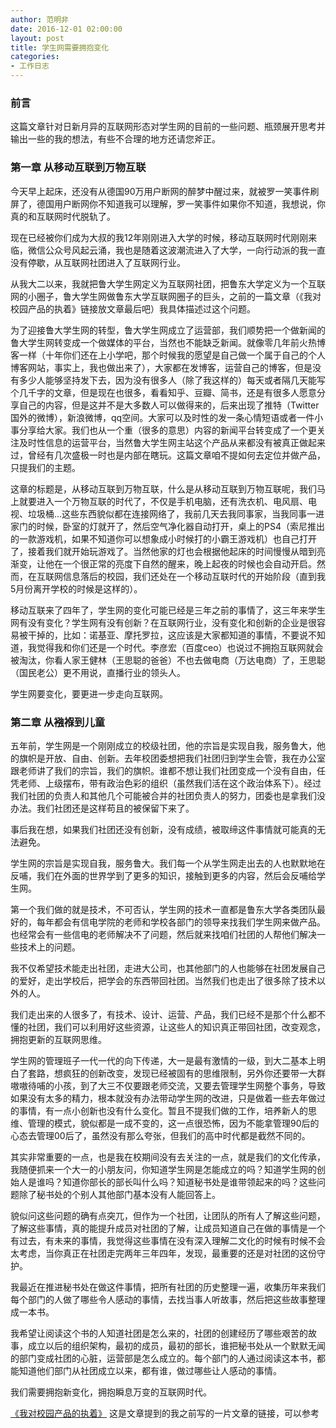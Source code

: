 ```yaml
---
author: 范明非
date: 2016-12-01 02:00:00
layout: post
title: 学生网需要拥抱变化
categories:
- 工作日志
---
```

### 前言
这篇文章针对日新月异的互联网形态对学生网的目前的一些问题、瓶颈展开思考并输出一些的我的想法，有些不合理的地方还请您斧正。

### 第一章 从移动互联到万物互联

今天早上起床，还没有从德国90万用户断网的醉梦中醒过来，就被罗一笑事件刷屏了，德国用户断网你不知道我可以理解，罗一笑事件如果你不知道，我想说，你真的和互联网时代脱轨了。

现在已经被你们成为大叔的我12年刚刚进入大学的时候，移动互联网时代刚刚来临，微信公众号风起云涌，我也是随着这波潮流进入了大学，一向行动派的我一直没有停歇，从互联网社团进入了互联网行业。

从我大二以来，我就把鲁大学生网定义为互联网社团，把鲁东大学定义为一个互联网的小圈子，鲁大学生网做鲁东大学互联网圈子的巨头，之前的一篇文章（《我对校园产品的执着》链接放文章最后吧）我具体描述过这个问题。

为了迎接鲁大学生网的转型，鲁大学生网成立了运营部，我们顺势把一个做新闻的鲁大学生网转变成一个做媒体的平台，当然也不能缺乏新闻。就像零几年前火热博客一样（十年你们还在上小学吧，那个时候我的愿望是自己做一个属于自己的个人博客网站，事实上，我也做出来了），大家都在发博客，运营自己的博客，但是没有多少人能够坚持发下去，因为没有很多人（除了我这样的）每天或者隔几天能写个几千字的文章，但是现在也很多，看看知乎、豆瓣、简书，还是有很多人愿意分享自己的内容，但是这并不是大多数人可以做得来的，后来出现了推特（Twitter 国外的微博），新浪微博，qq空间。大家可以及时性的发一条心情短语或者一件小事分享给大家。我们也从一个重（很多的意思）内容的新闻平台转变成了一个更关注及时性信息的运营平台，当然鲁大学生网主站这个产品从来都没有被真正做起来过，曾经有几次盛极一时也是内部在瞎玩。这篇文章咱不提如何去定位并做产品，只提我们的主题。

这章的标题是，从移动互联到万物互联，什么是从移动互联到万物互联呢，我们马上就要进入一个万物互联的时代了，不仅是手机电脑，还有洗衣机、电风扇、电视、垃圾桶...这些东西貌似都在连接网络了，我前几天去我同事家，当我同事一进家门的时候，卧室的灯就开了，然后空气净化器自动打开，桌上的PS4（索尼推出的一款游戏机，如果不知道你可以想象成小时候打的小霸王游戏机）也自己打开了，接着我们就开始玩游戏了。当然他家的灯也会根据他起床的时间慢慢从暗到亮渐变，让他在一个很正常的亮度下自然的醒来，晚上起夜的时候也会自动开启。然而，在互联网信息落后的校园，我们还处在一个移动互联时代的开始阶段（直到我5月份离开学校的时候是这样的）。

移动互联来了四年了，学生网的变化可能已经是三年之前的事情了，这三年来学生网有没有变化？学生网有没有创新？在互联网行业，没有变化和创新的企业是很容易被干掉的，比如：诺基亚、摩托罗拉，这应该是大家都知道的事情，不要说不知道，我觉得我和你们还是一个时代。李彦宏（百度ceo）也说过不拥抱互联网就会被淘汰，你看人家王健林（王思聪的爸爸）不也去做电商（万达电商）了，王思聪（国民老公）更不用说，直播行业的领头人。

学生网要变化，要更进一步走向互联网。


### 第二章 从襁褓到儿童

五年前，学生网是一个刚刚成立的校级社团，他的宗旨是实现自我，服务鲁大，他的旗帜是开放、自由、创新。去年校团委想把我们社团归到学生会管，我在办公室跟老师讲了我们的宗旨，我们的旗帜。谁都不想让我们社团变成一个没有自由，任凭老师、上级摆布，带有政治色彩的组织（虽然我们活在这个政治体系下）。经过我们社团的负责人和其他几个可能被合并的社团负责人的努力，团委也是拿我们没办法。我们社团还是这样苟且的被保留下来了。

事后我在想，如果我们社团还没有创新，没有成绩，被取缔这件事情就可能真的无法避免。

学生网的宗旨是实现自我，服务鲁大。我们每一个从学生网走出去的人也默默地在反哺，我们在外面的世界学到了更多的知识，接触到更多的内容，然后会反哺给学生网。

第一个我们做的就是技术，不可否认，学生网的技术一直都是鲁东大学各类团队最好的，每年都会有信电学院的老师和学校各部门的领导来找我们学生网来做产品。也经常会有一些信电的老师解决不了问题，然后就来找咱们社团的人帮他们解决一些技术上的问题。

我不仅希望技术能走出社团，走进大公司，也其他部门的人也能够在社团发展自己的爱好，走出学校后，把学会的东西带回社团。当然我们也走出了很多除了技术以外的人。

我们走出来的人很多了，有技术、设计、运营、产品，我们已经不是那个什么都不懂的社团，我们可以利用好这些资源，让这些人的知识真正带回社团，改变观念，拥抱更新的互联网思维。

学生网的管理班子一代一代的向下传递，大一是最有激情的一级，到大二基本上明白了套路，想疯狂的创新改变，发现已经被固有的思维限制，另外你还要带一大群嗷嗷待哺的小孩，到了大三不仅要跟老师交流，又要去管理学生网整个事务，导致如果没有太多的精力，根本就没有办法带动学生网的改进，只是做着一些去年做过的事情，有一点小创新也没有什么变化。暂且不提我们做的工作，培养新人的思维、管理的模式，貌似都是一成不变的，这一点很恐怖，因为不能拿管理90后的心态去管理00后了，虽然没有那么夸张，但我们的高中时代都是截然不同的。

其实非常重要的一点，也是我在校期间没有去关注的一点，就是我们的文化传承，我随便抓来一个大一的小朋友问，你知道学生网是怎能成立的吗？知道学生网的创始人是谁吗？知道你部长的部长叫什么吗？知道秘书处是谁带领起来的吗？这些问题除了秘书处的个别人其他部门基本没有人能回答上。

貌似问这些问题的确有点突兀，但作为一个社团，让团队的所有人了解这些问题，了解这些事情，真的能提升成员对社团的了解，让成员知道自己在做的事情是一个有过去，有未来的事情，我觉得这些事情在没有深入理解二文化的时候有时候不会太考虑，当你真正在社团走完两年三年四年，发现，最重要的还是对社团的这份守护。

我最近在推进秘书处在做这件事情，把所有社团的历史整理一遍，收集历年来我们每个部门的人做了哪些令人感动的事情，去找当事人听故事，然后把这些故事整理成一本书。

我希望让阅读这个书的人知道社团是怎么来的，社团的创建经历了哪些艰苦的故事，成立以后的组织架构，最初的成员，最初的部长，谁把秘书处从一个默默无闻的部门变成社团的心脏，运营部是怎么成立的。每个部门的人通过阅读这本书，都能知道他们部门从社团成立以来，都有谁，做过哪些让人感动的事情。

我们需要拥抱新变化，拥抱瞬息万变的互联网时代。

[《我对校园产品的执着》](http://sailboat.ldustu.com/%E5%B7%A5%E4%BD%9C%E6%97%A5%E5%BF%97/2016/11/29/%E6%88%91%E5%AF%B9%E6%A0%A1%E5%9B%AD%E4%BA%A7%E5%93%81%E7%9A%84%E6%89%A7%E7%9D%80.html)
这是文章提到的我之前写的一片文章的链接，可以参考
